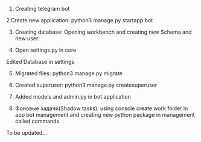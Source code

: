 1. Creating telegram bot

2.Create new application:
python3 manage.py startapp bot

3. Creating database:
Opening workbench and creating new Schema and new user:

4. Open settings.py in core

Edited Database in settings

5. Migrated files:
python3 manage.py migrate

6. Created superuser:
python3 manage.py createsuperuser

7. Added models and admin.py in bot application

8. Фоновые задачи(Shadow tasks): 
using console
create work folder in app bot management and creating new python package in management called commands

To be updated...
